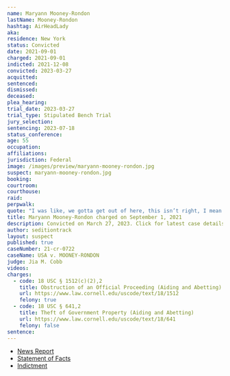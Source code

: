```yaml
---
name: Maryann Mooney-Rondon
lastName: Mooney-Rondon
hashtag: AirHeadLady
aka:
residence: New York
status: Convicted
date: 2021-09-01
charged: 2021-09-01
indicted: 2021-12-08
convicted: 2023-03-27
acquitted:
sentenced:
dismissed:
deceased:
plea_hearing:
trial_date: 2023-03-27
trial_type: Stipulated Bench Trial
jury_selection:
sentencing: 2023-07-18
status_conference:
age: 55
occupation:
affiliations:
jurisdiction: Federal
image: /images/preview/maryann-mooney-rondon.jpg
suspect: maryann-mooney-rondon.jpg
booking:
courtroom:
courthouse:
raid:
perpwalk:
quote: "I was like, we gotta get out of here, this isn’t right, I mean he scared the crap out of me."
title: Maryann Mooney-Rondon charged on September 1, 2021
description: Convicted on March 27, 2023. Click for latest case details.
author: seditiontrack
layout: suspect
published: true
caseNumber: 21-cr-0722
caseName: USA v. MOONEY-RONDON
judge: Jia M. Cobb
videos:
charges:
  - code: 18 USC § 1512(c)(2),2
    title: Obstruction of an Official Proceeding (Aiding and Abetting)
    url: https://www.law.cornell.edu/uscode/text/18/1512
    felony: true
  - code: 18 USC § 641,2
    title: Theft of Government Property (Aiding and Abetting)
    url: https://www.law.cornell.edu/uscode/text/18/641
    felony: false
sentence:
---
```


- [News Report](https://www.wwnytv.com/2021/10/01/watertown-man-his-mother-facing-federal-charges-jan-6th-capitol-riot/)
- [Statement of Facts](https://extremism.gwu.edu/sites/g/files/zaxdzs2191/f/Maryann%20Mooney-Rondon%20and%20Rafael%20Rondon%20Statement%20of%20Facts.pdf)
- [Indictment](https://extremism.gwu.edu/sites/g/files/zaxdzs2191/f/Maryann%20Mooney-Rondon%20and%20Rafael%20Rondon%20Indictment.pdf)
